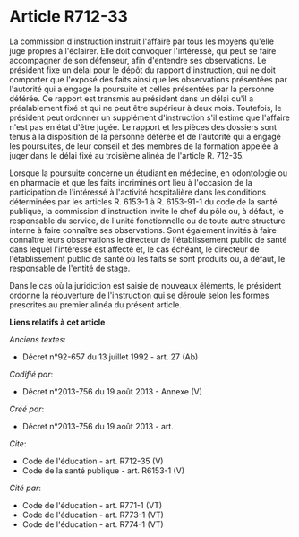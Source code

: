 # Article R712-33

La commission d'instruction instruit l'affaire par tous les moyens qu'elle juge propres à l'éclairer. Elle doit convoquer
l'intéressé, qui peut se faire accompagner de son défenseur, afin d'entendre ses observations. Le président fixe un délai
pour le dépôt du rapport d'instruction, qui ne doit comporter que l'exposé des faits ainsi que les observations présentées
par l'autorité qui a engagé la poursuite et celles présentées par la personne déférée. Ce rapport est transmis au président
dans un délai qu'il a préalablement fixé et qui ne peut être supérieur à deux mois. Toutefois, le président peut ordonner un
supplément d'instruction s'il estime que l'affaire n'est pas en état d'être jugée. Le rapport et les pièces des dossiers sont
tenus à la disposition de la personne déférée et de l'autorité qui a engagé les poursuites, de leur conseil et des membres de
la formation appelée à juger dans le délai fixé au troisième alinéa de l'article R. 712-35. 

Lorsque la poursuite concerne un étudiant en médecine, en odontologie ou en pharmacie et que les faits incriminés ont lieu à
l'occasion de la participation de l'intéressé à l'activité hospitalière dans les conditions déterminées par les articles R.
6153-1 à R. 6153-91-1 du code de la santé publique, la commission d'instruction invite le chef du pôle ou, à défaut, le
responsable du service, de l'unité fonctionnelle ou de toute autre structure interne à faire connaître ses observations. Sont
également invités à faire connaître leurs observations le directeur de l'établissement public de santé dans lequel
l'intéressé est affecté et, le cas échéant, le directeur de l'établissement public de santé où les faits se sont produits ou,
à défaut, le responsable de l'entité de stage. 

Dans le cas où la juridiction est saisie de nouveaux éléments, le président ordonne la réouverture de l'instruction qui se
déroule selon les formes prescrites au premier alinéa du présent article.

**Liens relatifs à cet article**

_Anciens textes_:

  - Décret n°92-657 du 13 juillet 1992 - art. 27 (Ab)

_Codifié par_:

  - Décret n°2013-756 du 19 août 2013 -  Annexe (V)

_Créé par_:

  - Décret n°2013-756 du 19 août 2013 - art.

_Cite_:

  - Code de l'éducation - art. R712-35 (V)
  - Code de la santé publique - art. R6153-1 (V)

_Cité par_:

  - Code de l'éducation - art. R771-1 (VT)
  - Code de l'éducation - art. R773-1 (VT)
  - Code de l'éducation - art. R774-1 (VT)
